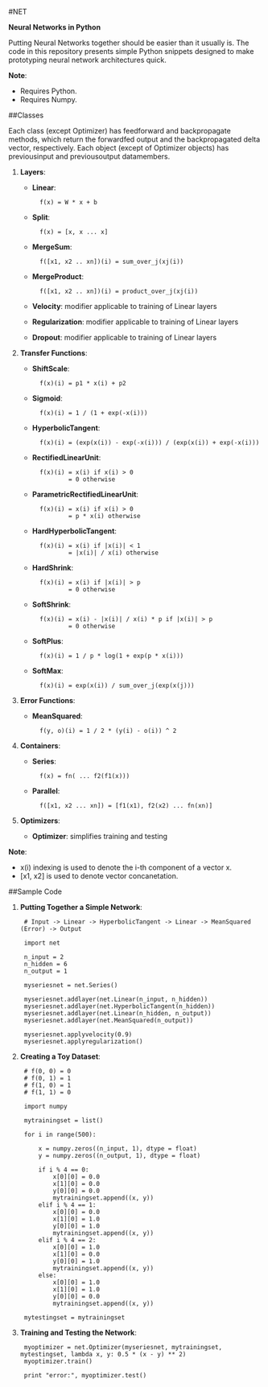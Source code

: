 #NET

**Neural Networks in Python**

Putting Neural Networks together should be easier than it usually is. The code
in this repository presents simple Python snippets designed to make prototyping
neural network architectures quick.

**Note**:

* Requires Python.
* Requires Numpy.

##Classes

Each class (except Optimizer) has feedforward and backpropagate methods, which
return the forwardfed output and the backpropagated delta vector, respectively.
Each object (except of Optimizer objects) has previousinput and previousoutput
datamembers.

1. **Layers**:

	* **Linear**:

			f(x) = W * x + b

	* **Split**:

			f(x) = [x, x ... x]

	* **MergeSum**:

			f([x1, x2 .. xn])(i) = sum_over_j(xj(i))

	* **MergeProduct**:

			f([x1, x2 .. xn])(i) = product_over_j(xj(i))

	* **Velocity**: modifier applicable to training of Linear layers

	* **Regularization**: modifier applicable to training of Linear layers

	* **Dropout**: modifier applicable to training of Linear layers

2. **Transfer Functions**:

	* **ShiftScale**:

			f(x)(i) = p1 * x(i) + p2

	* **Sigmoid**:

			f(x)(i) = 1 / (1 + exp(-x(i)))

	* **HyperbolicTangent**:

			f(x)(i) = (exp(x(i)) - exp(-x(i))) / (exp(x(i)) + exp(-x(i)))

	* **RectifiedLinearUnit**:

			f(x)(i) = x(i) if x(i) > 0
					= 0 otherwise

	* **ParametricRectifiedLinearUnit**:

			f(x)(i) = x(i) if x(i) > 0
					= p * x(i) otherwise

	* **HardHyperbolicTangent**:

			f(x)(i) = x(i) if |x(i)| < 1
					= |x(i)| / x(i) otherwise

	* **HardShrink**:

			f(x)(i) = x(i) if |x(i)| > p
					= 0 otherwise

	* **SoftShrink**:

			f(x)(i) = x(i) - |x(i)| / x(i) * p if |x(i)| > p
					= 0 otherwise

	* **SoftPlus**:

			f(x)(i) = 1 / p * log(1 + exp(p * x(i)))

	* **SoftMax**:

			f(x)(i) = exp(x(i)) / sum_over_j(exp(x(j)))

3. **Error Functions**:

	* **MeanSquared**:

			f(y, o)(i) = 1 / 2 * (y(i) - o(i)) ^ 2

4. **Containers**:

	* **Series**:

			f(x) = fn( ... f2(f1(x)))

	* **Parallel**:

			f([x1, x2 ... xn]) = [f1(x1), f2(x2) ... fn(xn)]

5. **Optimizers**:

	* **Optimizer**: simplifies training and testing

**Note**:

* x(i) indexing is used to denote the i-th component of a vector x.
* \[x1, x2\] is used to denote vector concanetation.

##Sample Code

1. **Putting Together a Simple Network**:

		# Input -> Linear -> HyperbolicTangent -> Linear -> MeanSquared (Error) -> Output

		import net

		n_input = 2
		n_hidden = 6
		n_output = 1

		myseriesnet = net.Series()

		myseriesnet.addlayer(net.Linear(n_input, n_hidden))
		myseriesnet.addlayer(net.HyperbolicTangent(n_hidden))
		myseriesnet.addlayer(net.Linear(n_hidden, n_output))
		myseriesnet.addlayer(net.MeanSquared(n_output))

		myseriesnet.applyvelocity(0.9)
		myseriesnet.applyregularization()

2. **Creating a Toy Dataset**:

		# f(0, 0) = 0
		# f(0, 1) = 1
		# f(1, 0) = 1
		# f(1, 1) = 0

		import numpy

		mytrainingset = list()

		for i in range(500):

			x = numpy.zeros((n_input, 1), dtype = float)
			y = numpy.zeros((n_output, 1), dtype = float)

			if i % 4 == 0:
				x[0][0] = 0.0
				x[1][0] = 0.0
				y[0][0] = 0.0
				mytrainingset.append((x, y))
			elif i % 4 == 1:
				x[0][0] = 0.0
				x[1][0] = 1.0
				y[0][0] = 1.0
				mytrainingset.append((x, y))
			elif i % 4 == 2:
				x[0][0] = 1.0
				x[1][0] = 0.0
				y[0][0] = 1.0
				mytrainingset.append((x, y))
			else:
				x[0][0] = 1.0
				x[1][0] = 1.0
				y[0][0] = 0.0
				mytrainingset.append((x, y))

		mytestingset = mytrainingset

3. **Training and Testing the Network**:

		myoptimizer = net.Optimizer(myseriesnet, mytrainingset, mytestingset, lambda x, y: 0.5 * (x - y) ** 2)
		myoptimizer.train()

		print "error:", myoptimizer.test()
